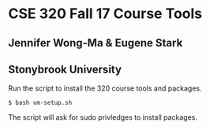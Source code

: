 # CSE 320 Fall 17 Course Tools
## Jennifer Wong-Ma & Eugene Stark
## Stonybrook University

Run the script to install the 320 course tools and packages. 
```
$ bash vm-setup.sh
```

The script will ask for sudo privledges to install packages. 


